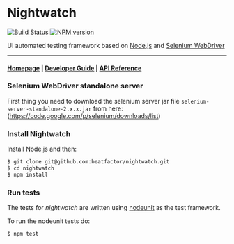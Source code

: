 # Nightwatch

[![Build Status][0]][1] [![NPM version](https://badge.fury.io/js/nightwatch.png)](http://badge.fury.io/js/nightwatch)

UI automated testing framework based on [Node.js][5] and [Selenium WebDriver][10]

***

#### [Homepage][15] | [Developer Guide][20] | [API Reference][25]

### Selenium WebDriver standalone server

First thing you need to download the selenium server jar file
`selenium-server-standalone-2.x.x.jar` from here:
(https://code.google.com/p/selenium/downloads/list)

### Install Nightwatch

Install Node.js and then:
```sh
$ git clone git@github.com:beatfactor/nightwatch.git
$ cd nightwatch
$ npm install
```

### Run tests

The tests for _nightwatch_ are written using
[nodeunit](https://github.com/caolan/nodeunit) as the test framework.

To run the nodeunit tests do:
```sh
$ npm test
```


[0]: https://travis-ci.org/davidlinse/nightwatch.png?branch=master
[1]: https://travis-ci.org/davidlinse/nightwatch
[5]: http://nodejs.org/
[10]: http://docs.seleniumhq.org/projects/webdriver/
[15]: http://nightwatchjs.org
[20]: http://nightwatchjs.org/guide
[25]: http://nightwatchjs.org/api
